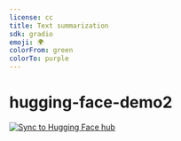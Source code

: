 ```yaml
---
license: cc
title: Text summarization
sdk: gradio
emoji: 🌍
colorFrom: green
colorTo: purple
---
```

# hugging-face-demo2
[![Sync to Hugging Face hub](https://github.com/MinahilSiddiqui/hugging-face-demo2/actions/workflows/main.yml/badge.svg)](https://github.com/MinahilSiddiqui/hugging-face-demo2/actions/workflows/main.yml)
